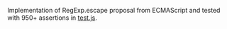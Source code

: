 Implementation of RegExp.escape proposal from ECMAScript and tested with 950+ assertions in [test.js](./test.js).
